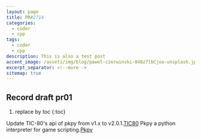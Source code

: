 ```yaml
---
layout: page
title: PR#2714
categories:
  - coder
  - cpp
tags:
  - coder
  - cpp
description: This is also a test post
accent_image: /assets/img/blog/pawel-czerwinski-848z7lbCjoo-unsplash.jpg
excerpt_separator: <!--more-->
sitemap: true
---
```


## Record draft pr01

1. replace by toc
{:toc}

Update TIC-80's api of pkpy from v1.x to v2.0.1.[TIC80](github.com/nesbox/TIC-80)
Pkpy a python interpreter for game scripting.[Pkpy](pocketpy.dev)
